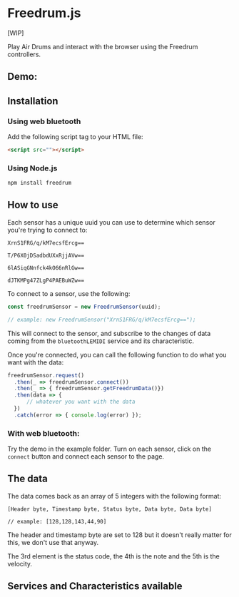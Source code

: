 # Freedrum.js

[WIP]

Play Air Drums and interact with the browser using the Freedrum controllers.

## Demo:


## Installation

### Using web bluetooth

Add the following script tag to your HTML file:

```html
<script src=""></script>
```

### Using Node.js

```js
npm install freedrum
```

## How to use

Each sensor has a unique uuid you can use to determine which sensor you're trying to connect to:

```
XrnS1FRG/q/kM7ecsfErcg==

T/P6X0jDSadbdUXxRjjAVw==

6lASiqGNnfck4kO66nRlGw==

dJTKMPg47ZLgP4PAEBuWZw==
```

To connect to a sensor, use the following:

```js
const freedrumSensor = new FreedrumSensor(uuid);

// example: new FreedrumSensor("XrnS1FRG/q/kM7ecsfErcg==");
```

This will connect to the sensor, and subscribe to the changes of data coming from the `bluetoothLEMIDI` service and its characteristic.

Once you're connected, you can call the following function to do what you want with the data:

```javascript
freedrumSensor.request()
  .then(_ => freedrumSensor.connect())
  .then(_ => { freedrumSensor.getFreedrumData()})
  .then(data => {
      // whatever you want with the data
  })
  .catch(error => { console.log(error) });
```

### With web bluetooth:

Try the demo in the example folder. Turn on each sensor, click on the `connect` button and connect each sensor to the page.



## The data

The data comes back as an array of 5 integers with the following format: 

```
[Header byte, Timestamp byte, Status byte, Data byte, Data byte]

// example: [128,128,143,44,90]
```

The header and timestamp byte are set to 128 but it doesn't really matter for this, we don't use that anyway.

The 3rd element is the status code, the 4th is the note and the 5th is the velocity.



## Services and Characteristics available